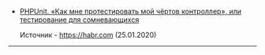 * [PHPUnit. «Как мне протестировать мой чёртов контроллер», или тестирование для сомневающихся](https://habr.com/ru/post/485418/)
    
    Источник - https://habr.com (25.01.2020)

---
